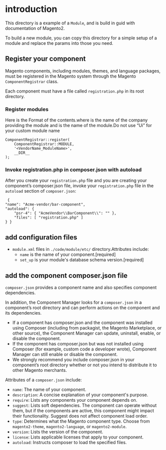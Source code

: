 # introduction
This directory is a example of a `Module`, and is build in guid with documentation of Magento2.

To build a new module, you can copy this directory for a simple setup of a module and replace the params into those you need.

## Register your component
Magento components, including modules, themes, and language packages, must be registered in the Magento system through the Magento `ComponentRegistrar` class.

Each component must have a file called `registration.php` in its root directory. 
### Register modules
Here is the Format of the contents.where <VendorName> is the name of 
the company providing the module and <ModuleName> is the name of the 
module.Do not use “Ui” for your custom module name

```
ComponentRegistrar::register(
	ComponentRegistrar::MODULE, 
	'<VendorName_ModuleName>',
	__DIR__
);
```
### Invoke registration.php in composer.json with autoload
After you create your `registration.php` file and you are creating your component’s composer.json file, invoke your `registration.php` file in the `autoload` section of `composer.json`:

```
 {
"name": "Acme-vendor/bar-component",
"autoload": {
    "psr-4": { "AcmeVendor\\BarComponent\\": "" },
    "files": [ "registration.php" ]
} }
```

## add configuration files
* `module.xml` files in `./code/module/etc/` directory.Attributes include:
	* `name` is the name of your component.[required]
	* `set_up` is your module's database schema version.[required]

## add the component composer.json file
`composer.json` provides a component name and also specifies component dependencies.

In addition, the Component Manager looks for a `composer.json` in a component’s root directory and can perform actions on the component and its dependencies.

* If a component has composer.json and the component was installed using Composer (including from packagist, the Magento Marketplace, or other source), the Component Manager can update, uninstall, enable, or disable the component.
* If the component has composer.json but was not installed using Composer (for example, custom code a developer wrote), Component Manager can still enable or disable the component.
* We strongly recommend you include composer.json in your component’s root directory whether or not you intend to distribute it to other Magento merchants.

Attributes of a `composer.json` include:

* `name`: The name of your component.
* `description`: A concise explanation of your component's purpose.
* `require`: Lists any components your component depends on.
* `suggest`: Lists soft dependencies. The component can operate without them, but if the components are active, this component might impact their functionality. Suggest does not affect component load order.
* `type`: Determines what the Magento component type. Choose from `magento2-theme`, `magento2-language`, or `magento2-module`.
* `version`: Lists the version of the component.
* `license`: Lists applicable licenses that apply to your component.
* `autoload`: Instructs composer to load the specified files.

